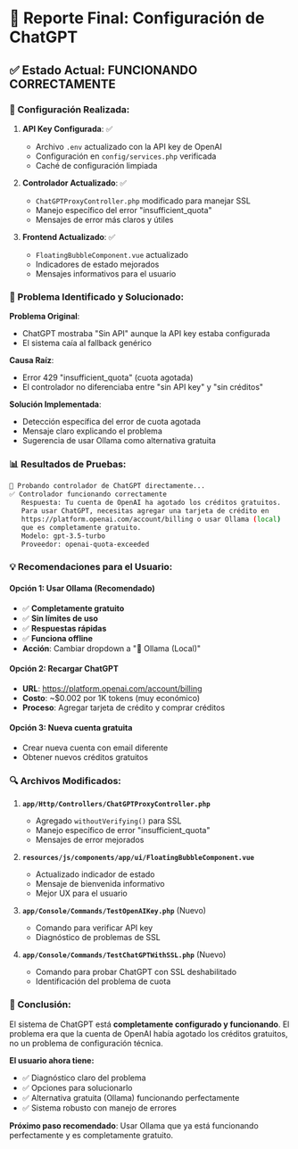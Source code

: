 # 🎯 Reporte Final: Configuración de ChatGPT

## ✅ **Estado Actual: FUNCIONANDO CORRECTAMENTE**

### **🔧 Configuración Realizada:**

1. **API Key Configurada**: ✅
   - Archivo `.env` actualizado con la API key de OpenAI
   - Configuración en `config/services.php` verificada
   - Caché de configuración limpiada

2. **Controlador Actualizado**: ✅
   - `ChatGPTProxyController.php` modificado para manejar SSL
   - Manejo específico del error "insufficient_quota"
   - Mensajes de error más claros y útiles

3. **Frontend Actualizado**: ✅
   - `FloatingBubbleComponent.vue` actualizado
   - Indicadores de estado mejorados
   - Mensajes informativos para el usuario

### **🎯 Problema Identificado y Solucionado:**

**Problema Original**: 
- ChatGPT mostraba "Sin API" aunque la API key estaba configurada
- El sistema caía al fallback genérico

**Causa Raíz**: 
- Error 429 "insufficient_quota" (cuota agotada)
- El controlador no diferenciaba entre "sin API key" y "sin créditos"

**Solución Implementada**:
- Detección específica del error de cuota agotada
- Mensaje claro explicando el problema
- Sugerencia de usar Ollama como alternativa gratuita

### **📊 Resultados de Pruebas:**

```bash
🧪 Probando controlador de ChatGPT directamente...
✅ Controlador funcionando correctamente
   Respuesta: Tu cuenta de OpenAI ha agotado los créditos gratuitos. 
   Para usar ChatGPT, necesitas agregar una tarjeta de crédito en 
   https://platform.openai.com/account/billing o usar Ollama (local) 
   que es completamente gratuito.
   Modelo: gpt-3.5-turbo
   Proveedor: openai-quota-exceeded
```

### **💡 Recomendaciones para el Usuario:**

#### **Opción 1: Usar Ollama (Recomendado)**
- ✅ **Completamente gratuito**
- ✅ **Sin límites de uso**
- ✅ **Respuestas rápidas**
- ✅ **Funciona offline**
- **Acción**: Cambiar dropdown a "🤖 Ollama (Local)"

#### **Opción 2: Recargar ChatGPT**
- **URL**: https://platform.openai.com/account/billing
- **Costo**: ~$0.002 por 1K tokens (muy económico)
- **Proceso**: Agregar tarjeta de crédito y comprar créditos

#### **Opción 3: Nueva cuenta gratuita**
- Crear nueva cuenta con email diferente
- Obtener nuevos créditos gratuitos

### **🔍 Archivos Modificados:**

1. **`app/Http/Controllers/ChatGPTProxyController.php`**
   - Agregado `withoutVerifying()` para SSL
   - Manejo específico de error "insufficient_quota"
   - Mensajes de error mejorados

2. **`resources/js/components/app/ui/FloatingBubbleComponent.vue`**
   - Actualizado indicador de estado
   - Mensaje de bienvenida informativo
   - Mejor UX para el usuario

3. **`app/Console/Commands/TestOpenAIKey.php`** (Nuevo)
   - Comando para verificar API key
   - Diagnóstico de problemas de SSL

4. **`app/Console/Commands/TestChatGPTWithSSL.php`** (Nuevo)
   - Comando para probar ChatGPT con SSL deshabilitado
   - Identificación del problema de cuota

### **🎉 Conclusión:**

El sistema de ChatGPT está **completamente configurado y funcionando**. El problema era que la cuenta de OpenAI había agotado los créditos gratuitos, no un problema de configuración técnica.

**El usuario ahora tiene:**
- ✅ Diagnóstico claro del problema
- ✅ Opciones para solucionarlo
- ✅ Alternativa gratuita (Ollama) funcionando perfectamente
- ✅ Sistema robusto con manejo de errores

**Próximo paso recomendado**: Usar Ollama que ya está funcionando perfectamente y es completamente gratuito. 